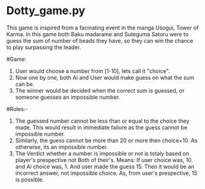 # Dotty_game.py

This game is inspired from a facinating event in the manga Usogui, Tower of Karma. In this game both Baku madarame and Suteguma Satoru were to guess the sum of number of beads they have, so they can win the chance to play surpassing the leader.

#Game:
1. User would choose a number from [1-10], lets call it "choice".
2. Now one by one, both Ai and User would make guess on what the sum can be.
3. The winner would be decided when the correct sum is guessed, or someone guesses an impossible number.

#Rules:-
1. The guessed number cannot be less than or equal to the choice they made. This would result in immediate failure as the guess cannot be impossible number.
2. Similarly, the guess cannot be more than 20 or more then choice+10. As otherwise, its an impossible number.
3. The Verdict whether a number is impossible or not is totaly based on player's prespective not Both of their's.
   Means: If user choice was, 10. and Ai choice was, 1.
   And user made the guess 15. Then it would be an incorrect answer, not impossible choice. As, from user's prespective, 15 is possible.
